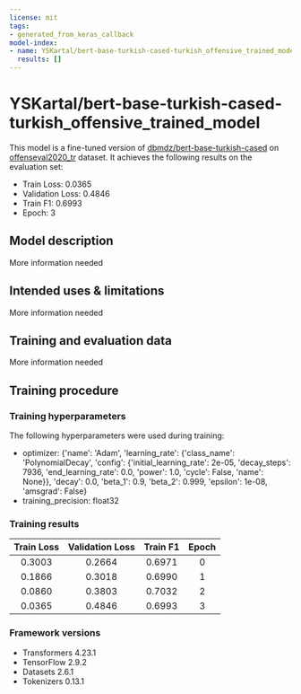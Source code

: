 ```yaml
---
license: mit
tags:
- generated_from_keras_callback
model-index:
- name: YSKartal/bert-base-turkish-cased-turkish_offensive_trained_model
  results: []
---
```


<!-- This model card has been generated automatically according to the information Keras had access to. You should
probably proofread and complete it, then remove this comment. -->

# YSKartal/bert-base-turkish-cased-turkish_offensive_trained_model

This model is a fine-tuned version of [dbmdz/bert-base-turkish-cased](https://huggingface.co/dbmdz/bert-base-turkish-cased) on [offenseval2020_tr](https://huggingface.co/datasets/offenseval2020_tr) dataset.
It achieves the following results on the evaluation set:
- Train Loss: 0.0365
- Validation Loss: 0.4846
- Train F1: 0.6993
- Epoch: 3

## Model description

More information needed

## Intended uses & limitations

More information needed

## Training and evaluation data

More information needed

## Training procedure

### Training hyperparameters

The following hyperparameters were used during training:
- optimizer: {'name': 'Adam', 'learning_rate': {'class_name': 'PolynomialDecay', 'config': {'initial_learning_rate': 2e-05, 'decay_steps': 7936, 'end_learning_rate': 0.0, 'power': 1.0, 'cycle': False, 'name': None}}, 'decay': 0.0, 'beta_1': 0.9, 'beta_2': 0.999, 'epsilon': 1e-08, 'amsgrad': False}
- training_precision: float32

### Training results

| Train Loss | Validation Loss | Train F1 | Epoch |
|:----------:|:---------------:|:--------:|:-----:|
| 0.3003     | 0.2664          | 0.6971   | 0     |
| 0.1866     | 0.3018          | 0.6990   | 1     |
| 0.0860     | 0.3803          | 0.7032   | 2     |
| 0.0365     | 0.4846          | 0.6993   | 3     |


### Framework versions

- Transformers 4.23.1
- TensorFlow 2.9.2
- Datasets 2.6.1
- Tokenizers 0.13.1
